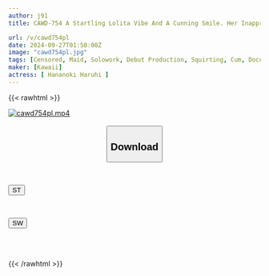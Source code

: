 ```yaml
---
author: j91
title: CAWD-754 A Startling Lolita Vibe And A Cunning Smile. Her Inappropriate Eroticism That Doesn't Match Her Appearance Is Addictive, And She's The Most Requested Girl At A Certain Famous Store! Super Popular Maid Makes Her AV Debut. Haruhi Hanano

url: /v/cawd754pl
date: 2024-09-27T01:50:00Z
image: "cawd754pl.jpg"
tags: [Censored, Maid, Solowork, Debut Production, Squirting, Cum, Documentary	]
maker: [Kawaii]
actress: [ Hananoki Haruhi ]
---
```



{{< rawhtml >}}

<div class="video" data-videoid="vVXjDQxwDaUJgM">
    <a href="javascript:;">
        <img src="/v/cawd754pl/cawd754pl.jpg" width="WIDTH" height="HEIGHT" alt="cawd754pl.mp4" loading="lazy">
    </a>
</div>

<script type="text/javascript" src="https://j91.asia/asset/on-demand-st.js"></script>

<br>
  <link rel="stylesheet" href="https://j91.asia/asset/bs5.css">
  
  <center>
  <button class="btn btn-primary" type="button" data-bs-toggle="collapse" data-bs-target=".multi-collapse" aria-expanded="false" aria-controls="multiCollapseExample1 multiCollapseExample2"><h2>Download</h2></button></center>
</p>
<div class="row">
  <div class="col">
    <div class="collapse multi-collapse" id="multiCollapseExample1">
      <div class="card card-body">
	      	      <br>
<div class="buttons">  
<p><a href="/v/cawd754pl/st.html" target="_blank"><button class="btn-hover color-3"><i class="fa fa-download"></i> ST</button></a></p></div>
    </div>
  </div>
</div>
  <div class="col">
    <div class="collapse multi-collapse" id="multiCollapseExample2">
      <div class="card card-body">
	      <br>
<div class="buttons">
<p><a href="/v/cawd754pl/sw.html" target="_blank"><button class="btn-hover color-2"><i class="fa fa-download"></i> SW</button></a></p></div>
<br><br>
      </div>
    </div>
  </div>
</div>

{{< /rawhtml >}}